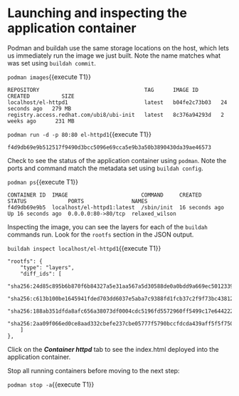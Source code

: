# Launching and inspecting the application container

Podman and buildah use the same storage locations on the host, which lets us immediately run the image we just built.  Note the name matches what was set using `buildah commit`.

`podman images`{{execute T1}}
```
REPOSITORY                                 TAG      IMAGE ID       CREATED          SIZE
localhost/el-httpd1                        latest   b04fe2c73b03   24 seconds ago   279 MB
registry.access.redhat.com/ubi8/ubi-init   latest   8c376a94293d   2 weeks ago      231 MB
```

`podman run -d -p 80:80 el-httpd1`{{execute T1}}

```
f4d9db69e9b512517f9490d3bcc5096e69cca5e9b3a50b3890430da39ae46573
```

Check to see the status of the application container using `podman`.  Note the ports and command match the metadata set using `buildah config`.  

`podman ps`{{execute T1}}

```
CONTAINER ID  IMAGE                       COMMAND     CREATED         STATUS             PORTS               NAMES
f4d9db69e9b5  localhost/el-httpd1:latest  /sbin/init  16 seconds ago  Up 16 seconds ago  0.0.0.0:80->80/tcp  relaxed_wilson
```

Inspecting the image, you can see the layers for each of the `buildah` commands run.  Look for the `rootfs` section in the JSON output.

`buildah inspect localhost/el-httpd1`{{execute T1}}
```
"rootfs": {
    "type": "layers",
    "diff_ids": [
        "sha256:24d85c895b6b870f6b84327a5e31aa567a5d30588de0a0bdd9a669ec5012339c",
        "sha256:c613b100be1645941fded703dd6037e5aba7c9388fd1fcb37c2f9f73bc438126",
        "sha256:188ab351dfda8afc656a38073df0004cdc5196fd5572960ff5499c17e6442223",
        "sha256:2aa09f066ed0ce8aad332cbefe237cbe05777f5790bccfdcda439aff5f5f7509"
    ]
},
```

Click on the ***Container httpd*** tab to see the index.html deployed into the application container.

Stop all running containers before moving to the next step:

`podman stop -a`{{execute T1}}
